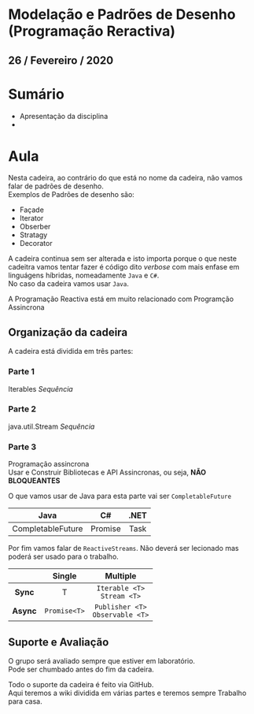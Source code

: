 Modelação e Padrões de Desenho (Programação Reractiva)
===
26 / Fevereiro / 2020
---

# Sumário
* Apresentação da disciplina
* 

# Aula
Nesta cadeira, ao contrário do que está no nome da cadeira, não vamos falar de padrões de desenho.  
Exemplos de Padrões de desenho são:
* Façade
* Iterator
* Obserber
* Stratagy
* Decorator  


A cadeira continua sem ser alterada e isto importa porque o que neste cadeitra vamos tentar fazer é código dito _verbose_ com mais enfase em linguágens híbridas, nomeadamente `Java` e `C#`.  
No caso da cadeira vamos usar `Java`.  


A Programação Reactiva está em muito relacionado com Programção Assincrona

## Organização da cadeira
A cadeira está dividida em três partes: 

### Parte 1
Iterables
_Sequência_

### Parte 2
java.util.Stream
_Sequência_

### Parte 3
Programação assincrona  
Usar e Construir Bibliotecas e API Assincronas, ou seja, **NÃO BLOQUEANTES**  

O que vamos usar de Java para esta parte vai ser `CompletableFuture`

Java| C# | .NET
:--:|:--:|:----:
CompletableFuture | Promise | Task

Por fim vamos falar de `ReactiveStreams`. Não deverá ser lecionado mas poderá ser usado para o trabalho.


|           |    Single    |               Multiple              |
|:---------:|:------------:|:-----------------------------------:|
|  **Sync** |       T      |    `Iterable <T>`<br>`Stream <T>`   |
| **Async** | `Promise<T>` | `Publisher <T>`<br>`Observable <T>` |

## Suporte e Avaliação
O grupo será avaliado sempre que estiver em laboratório.  
Pode ser chumbado antes do fim da cadeira.  

Todo o suporte da cadeira é feito via GitHub.  
Aqui teremos a wiki dividida em várias partes e teremos sempre Trabalho para casa.